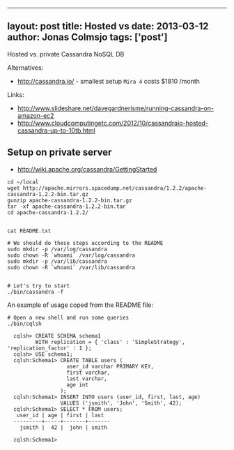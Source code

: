 
---
layout: post
title: Hosted vs
date: 2013-03-12
author: Jonas Colmsjo
tags: ['post']
---

Hosted vs. private Cassandra NoSQL DB 





Alternatives:

 * http://cassandra.io/ - smallest setup `Mira 4` costs $1810 /month


Links:

 * http://www.slideshare.net/davegardnerisme/running-cassandra-on-amazon-ec2
 * http://www.cloudcomputingetc.com/2012/10/cassandraio-hosted-cassandra-up-to-10tb.html



## Setup on private server


* http://wiki.apache.org/cassandra/GettingStarted

```
cd ~/local
wget http://apache.mirrors.spacedump.net/cassandra/1.2.2/apache-cassandra-1.2.2-bin.tar.gz
gunzip apache-cassandra-1.2.2-bin.tar.gz 
tar -xf apache-cassandra-1.2.2-bin.tar
cd apache-cassandra-1.2.2/


cat README.txt 

# We should do these steps according to the README
sudo mkdir -p /var/log/cassandra
sudo chown -R `whoami` /var/log/cassandra
sudo mkdir -p /var/lib/cassandra
sudo chown -R `whoami` /var/lib/cassandra


# Let's try to start
./bin/cassandra -f
```


An example of usage coped from the README file:

```
# Open a new shell and run some queries
./bin/cqlsh

  cqlsh> CREATE SCHEMA schema1 
         WITH replication = { 'class' : 'SimpleStrategy', 'replication_factor' : 1 };
  cqlsh> USE schema1;
  cqlsh:Schema1> CREATE TABLE users (
                   user_id varchar PRIMARY KEY,
                   first varchar,
                   last varchar,
                   age int
                 );
  cqlsh:Schema1> INSERT INTO users (user_id, first, last, age) 
                 VALUES ('jsmith', 'John', 'Smith', 42);
  cqlsh:Schema1> SELECT * FROM users;
   user_id | age | first | last
  ---------+-----+-------+-------
    jsmith |  42 |  john | smith

  cqlsh:Schema1> 
```








